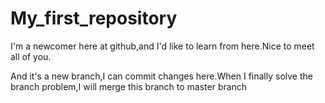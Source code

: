 # My_first_repository
I'm a newcomer here at github,and I'd like to learn from here.Nice to meet all of you.

And it's a new branch,I can commit changes here.When I finally solve the branch problem,I will merge this branch to master branch
